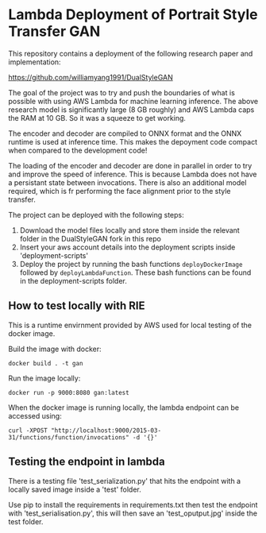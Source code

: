 # Lambda Deployment of Portrait Style Transfer GAN

This repository contains a deployment of the following research paper and implementation:

https://github.com/williamyang1991/DualStyleGAN

The goal of the project was to try and push the boundaries of what is possible with using AWS Lambda for machine learning inference. The above research model is significantly large (8 GB roughly) and AWS Lambda caps the RAM at 10 GB. So it was a squeeze to get working.

The encoder and decoder are compiled to ONNX format and the ONNX runtime is used at inference time. This makes the depoyment code compact when compared to the development code!

The loading of the encoder and decoder are done in parallel in order to try and improve the speed of inference. This is because Lambda does not have a persistant state between invocations. There is also an additional model required, which is fr performing the face alignment prior to the style transfer.

The project can be deployed with the following steps:

1. Download the model files locally and store them inside the relevant folder in the DualStyleGAN fork in this repo 
2. Insert your aws account details into the deployment scripts inside 'deployment-scripts'
3. Deploy the project by running the bash functions `deployDockerImage` followed by `deployLambdaFunction`. These bash functions can be found in the deployment-scripts folder.

## How to test locally with RIE

This is a runtime envirnment provided by AWS used for local testing of the docker image. 

Build the image with docker:

`docker build . -t gan`

Run the image locally:

`docker run -p 9000:8080 gan:latest`

When the docker image is running locally, the lambda endpoint can be accessed using:

`curl -XPOST "http://localhost:9000/2015-03-31/functions/function/invocations" -d '{}'`

## Testing the endpoint in lambda

There is a testing file 'test_serialization.py' that hits the endpoint with a locally saved image inside a 'test' folder.

Use pip to install the requirements in requirements.txt then test the endpoint with 'test_serialisation.py', this will then save an 'test_oputput.jpg' inside the test folder.

